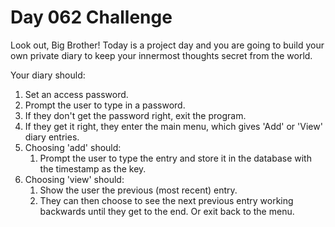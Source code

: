 # Day 062 Challenge

Look out, Big Brother! Today is a project day and you are going to build your own private diary to keep your innermost thoughts secret from the world.

Your diary should:

1. Set an access password.
1. Prompt the user to type in a password.
1. If they don't get the password right, exit the program.
1. If they get it right, they enter the main menu, which gives 'Add' or 'View' diary entries.
1. Choosing 'add' should:
    1. Prompt the user to type the entry and store it in the database with the timestamp as the key.
1. Choosing 'view' should:
    1. Show the user the previous (most recent) entry.
    1. They can then choose to see the next previous entry working backwards until they get to the end. Or exit back to the menu.